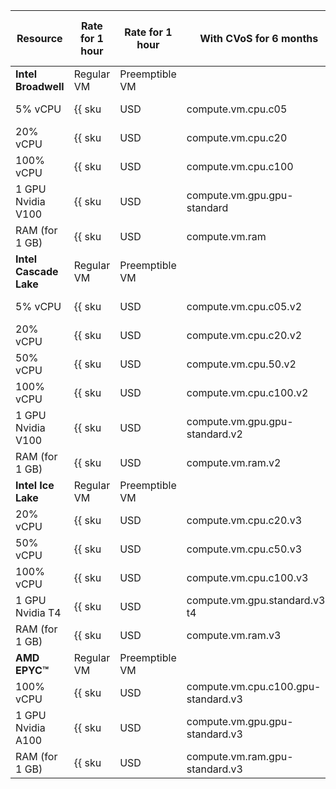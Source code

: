 | Resource | Rate for 1 hour | Rate for 1 hour | With CVoS for 6 months | With CVoS for 1 year 
| --- | --- | --- | --- | --- 
**Intel Broadwell** | Regular VM | Preemptible VM | |
5% vCPU | {{ sku|USD|compute.vm.cpu.c05|string }} | {{ sku|USD|compute.vm.cpu.c05.preemptible|string }} | − | − 
20% vCPU | {{ sku|USD|compute.vm.cpu.c20|string }} | {{ sku|USD|compute.vm.cpu.c20.preemptible|string }} | − | − 
100% vCPU | {{ sku|USD|compute.vm.cpu.c100|string }} | {{ sku|USD|compute.vm.cpu.c100.preemptible|string }} | − | − 
1 GPU Nvidia V100 | {{ sku|USD|compute.vm.gpu.gpu-standard|string }} | {{ sku|USD|compute.vm.gpu.gpu-standard.preemptible|string }} | − | − 
RAM (for 1 GB) | {{ sku|USD|compute.vm.ram|string }} | {{ sku|USD|compute.vm.ram.preemptible|string }} | − | − 
**Intel Cascade Lake** | Regular VM | Preemptible VM | |
5% vCPU | {{ sku|USD|compute.vm.cpu.c05.v2|string }} | {{ sku|USD|compute.vm.cpu.c05.preemptible.v2|string }} | − | − 
20% vCPU | {{ sku|USD|compute.vm.cpu.c20.v2|string }} | {{ sku|USD|compute.vm.cpu.c20.preemptible.v2|string }} | − | − 
50% vCPU | {{ sku|USD|compute.vm.cpu.50.v2|string }} | {{ sku|USD|compute.vm.cpu.c50.preemptible.v2|string }} | − | − 
100% vCPU | {{ sku|USD|compute.vm.cpu.c100.v2|string }} | {{ sku|USD|compute.vm.cpu.c100.preemptible.v2|string }} | {{ sku|USD|v1.commitment.selfcheckout.m6.compute.vm.cpu.c100.standard.v2|string }} | {{ sku|USD|v1.commitment.selfcheckout.y1.compute.vm.cpu.c100.standard.v2|string }} 
1 GPU Nvidia V100 | {{ sku|USD|compute.vm.gpu.gpu-standard.v2|string }} | {{ sku|USD|compute.vm.gpu.gpu-standard.preemptible.v2|string }} | − | − 
RAM (for 1 GB) | {{ sku|USD|compute.vm.ram.v2|string }} | {{ sku|USD|compute.vm.ram.preemptible.v2|string }} | {{ sku|USD|v1.commitment.selfcheckout.m6.compute.vm.ram.standard.v2|string }} | {{ sku|USD|v1.commitment.selfcheckout.y1.compute.vm.ram.standard.v2|string }} 
**Intel Ice Lake** | Regular VM | Preemptible VM | |
20% vCPU | {{ sku|USD|compute.vm.cpu.c20.v3|string }} | {{ sku|USD|compute.vm.cpu.c20.preemptible.v3|string }} | − | − 
50% vCPU | {{ sku|USD|compute.vm.cpu.c50.v3|string }} | {{ sku|USD|compute.vm.cpu.c50.preemptible.v3|string }} | − | − 
100% vCPU | {{ sku|USD|compute.vm.cpu.c100.v3|string }} | {{ sku|USD|compute.vm.cpu.c100.preemptible.v3|string }} | {{ sku|USD|v1.commitment.selfcheckout.m6.compute.vm.cpu.c100.standard.v3|string }} | {{ sku|USD|v1.commitment.selfcheckout.y1.compute.vm.cpu.c100.standard.v3|string }}
1 GPU Nvidia T4 | {{ sku|USD|compute.vm.gpu.standard.v3-t4|string }} | {{ sku|USD|compute.vm.gpu.standard.v3-t4.preemptible|string }} | − | − 
RAM (for 1 GB) | {{ sku|USD|compute.vm.ram.v3|string }} | {{ sku|USD|compute.vm.ram.preemptible.v3|string }} | {{ sku|USD|v1.commitment.selfcheckout.m6.compute.vm.ram.standard.v3|string }} | {{ sku|USD|v1.commitment.selfcheckout.y1.compute.vm.ram.standard.v3|string }} 
**AMD EPYC™** | Regular VM | Preemptible VM | |
100% vCPU | {{ sku|USD|compute.vm.cpu.c100.gpu-standard.v3|string }} | {{ sku|USD|compute.vm.cpu.c100.gpu-standard.preemptible.v3|string }} | − | − 
1 GPU Nvidia A100 | {{ sku|USD|compute.vm.gpu.gpu-standard.v3|string }} | {{ sku|USD|compute.vm.gpu.gpu-standard.preemptible.v3|string }} | − | − 
RAM (for 1 GB) | {{ sku|USD|compute.vm.ram.gpu-standard.v3|string }} | {{ sku|USD|compute.vm.ram.gpu-standard.preemptible.v3|string }} | − | − 
